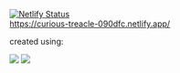 [![Netlify Status](https://api.netlify.com/api/v1/badges/83d78a11-e858-484d-bed0-89faf20a22c9/deploy-status)](https://app.netlify.com/sites/curious-treacle-090dfc/deploys)
<br/>
https://curious-treacle-090dfc.netlify.app/

created using:
<div>
 <img src='https://img.shields.io/badge/React-20232A?style=for-the-badge&logo=react&logoColor=61DAFB'>
 <img src='https://img.shields.io/badge/Sass-CC6699?style=for-the-badge&logo=sass&logoColor=white'>
</div>
